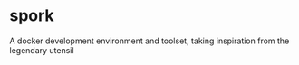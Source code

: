 # spork
A docker development environment and toolset, taking inspiration from the legendary utensil
